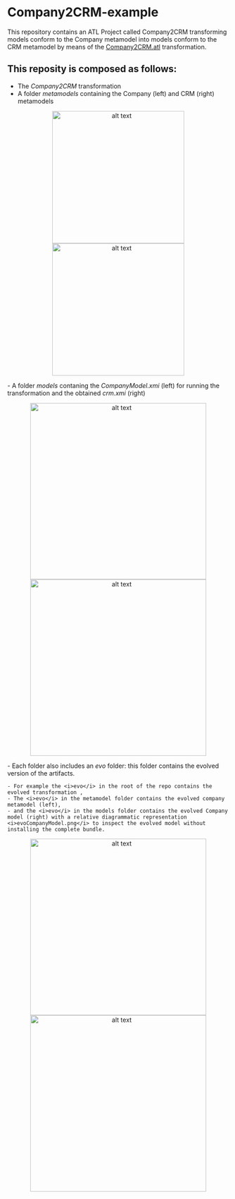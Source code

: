 # Company2CRM-example
This repository contains an ATL Project called Company2CRM transforming models conform to the Company metamodel into models conform to the CRM metamodel by means of the [Company2CRM.atl](https://github.com/gssi/Company2CRM-example/blob/master/Company2CRM.atl) transformation.
## This reposity is composed as follows:
- The *Company2CRM* transformation
- A folder *metamodels* containing the Company (left) and CRM (right) metamodels
<p align="center">
<img src="https://github.com/gssi/Company2CRM-example/blob/master/metamodels/CompanyMM.png" alt="alt text" width="300px">
<img src="https://github.com/gssi/Company2CRM-example/blob/master/metamodels/crmMM.png" alt="alt text" width="300px">
</p>
- A folder <i>models</i> contaning the <i>CompanyModel.xmi</i> (left) for running the transformation and the obtained <i>crm.xmi</i> (right)
<p align="center">
<img src="https://github.com/gssi/Company2CRM-example/blob/master/models/companyModel.png" alt="alt text" width="400px">
<img src="https://github.com/gssi/Company2CRM-example/blob/master/models/crm-xmi.png" alt="alt text" width="400px"></p>
- Each folder also includes an <i>evo</i> folder: this folder contains the evolved version of the artifacts.
    
    - For example the <i>evo</i> in the root of the repo contains the evolved transformation , 
    - The <i>evo</i> in the metamodel folder contains the evolved company metamodel (left), 
    - and the <i>evo</i> in the models folder contains the evolved Company model (right) with a relative diagrammatic representation <i>evoCompanyModel.png</i> to inspect the evolved model without installing the complete bundle.

<p align="center">
<img src="https://github.com/gssi/Company2CRM-example/blob/master/metamodels/evo/company2MM.png" alt="alt text" width="400px">
<img src="https://github.com/gssi/Company2CRM-example/blob/master/models/evo/evoCompanyModel.png" alt="alt text" width="400px"></p>
